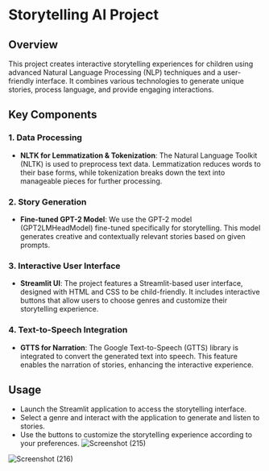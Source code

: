 # Storytelling AI Project

## Overview

This project creates interactive storytelling experiences for children using advanced Natural Language Processing (NLP) techniques and a user-friendly interface. It combines various technologies to generate unique stories, process language, and provide engaging interactions.

## Key Components

### 1. Data Processing

- **NLTK for Lemmatization & Tokenization**: The Natural Language Toolkit (NLTK) is used to preprocess text data. Lemmatization reduces words to their base forms, while tokenization breaks down the text into manageable pieces for further processing.

### 2. Story Generation

- **Fine-tuned GPT-2 Model**: We use the GPT-2 model (GPT2LMHeadModel) fine-tuned specifically for storytelling. This model generates creative and contextually relevant stories based on given prompts.

### 3. Interactive User Interface

- **Streamlit UI**: The project features a Streamlit-based user interface, designed with HTML and CSS to be child-friendly. It includes interactive buttons that allow users to choose genres and customize their storytelling experience.

### 4. Text-to-Speech Integration

- **GTTS for Narration**: The Google Text-to-Speech (GTTS) library is integrated to convert the generated text into speech. This feature enables the narration of stories, enhancing the interactive experience.


## Usage

- Launch the Streamlit application to access the storytelling interface.
- Select a genre and interact with the application to generate and listen to stories.
- Use the buttons to customize the storytelling experience according to your preferences.
![Screenshot (215)](https://github.com/user-attachments/assets/28fbaef7-65a5-4591-beb5-d2d15dac4580)


![Screenshot (216)](https://github.com/user-attachments/assets/14482df3-f21c-4e8e-8e4f-223ddfff868f)

